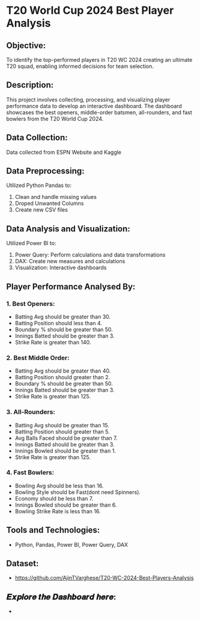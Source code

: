 # T20 World Cup 2024 Best Player Analysis

## Objective:
To identify the top-performed players in T20 WC 2024 creating an ultimate T20 squad, enabling informed decisions for team selection.

## Description:
This project involves collecting, processing, and visualizing player performance data to develop an interactive dashboard. The dashboard showcases the best openers, middle-order batsmen, all-rounders, and fast bowlers from the T20 World Cup 2024.

## Data Collection:
Data collected from ESPN Website and Kaggle

## Data Preprocessing:
Utilized Python Pandas to:

1. Clean and handle missing values
2. Droped Unwanted Columns
3. Create new CSV files

## Data Analysis and Visualization:

Utilized Power BI to:

1. Power Query: Perform calculations and data transformations
2. DAX: Create new measures and calculations
3. Visualization: Interactive dashboards

## Player Performance Analysed By:
### 1. Best Openers:
   - Batting Avg should be greater than 30.
   - Batting Position should less than 4.
   - Boundary % should be greater than 50.
   - Innings Batted should be greater than 3.
   - Strike Rate is greater than 140.
### 2. Best Middle Order:
   - Batting Avg should be greater than 40.
   - Batting Position should greater than 2.
   - Boundary % should be greater than 50.
   - Innings Batted should be greater than 3.
   - Strike Rate is greater than 125.
### 3. All-Rounders:
   - Batting Avg should be greater than 15.
   - Batting Position should greater than 5.
   - Avg Balls Faced should be greater than 7.
   - Innings Batted should be greater than 3.
   - Innings Bowled should be greater than 1.
   - Strike Rate is greater than 125.
### 4. Fast Bowlers:
   - Bowling Avg should be less than 16.
   - Bowling Style should be Fast(dont need Spinners).
   - Economy should be less than 7.
   - Innings Bowled should be greater than 6.
   - Bowling Strike Rate is less than 16.

## Tools and Technologies:
- Python, Pandas, Power BI, Power Query, DAX


## Dataset:
- https://github.com/AjinTVarghese/T20-WC-2024-Best-Players-Analysis
## 𝑬𝒙𝒑𝒍𝒐𝒓𝒆 𝒕𝒉𝒆 𝑫𝒂𝒔𝒉𝒃𝒐𝒂𝒓𝒅 𝒉𝒆𝒓𝒆:
- 
